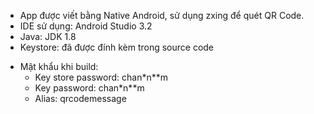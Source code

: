 + App được viết bằng Native Android, sử dụng zxing để quét QR Code.
+ IDE sử dụng: Android Studio 3.2
+ Java: JDK 1.8
+ Keystore: đã được đính kèm trong source code
* Mật khẩu khi build:
  + Key store password: chan*n**m
  + Key password: chan*n**m
  + Alias: qrcodemessage
